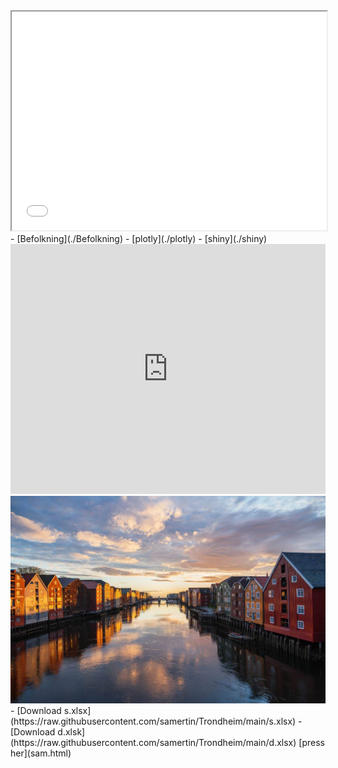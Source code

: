 <iframe src="sam.html" width="100%" height="350px"></iframe>
- [Befolkning](./Befolkning)
- [plotly](./plotly)
- [shiny](./shiny)
<iframe width="100%" height="400" src="https://www.youtube.com/embed/q1_wXN4TaCk" frameborder="0" allow="accelerometer; autoplay; clipboard-write; encrypted-media; gyroscope; picture-in-picture" allowfullscreen></iframe>

<img src="https://raw.githubusercontent.com/samertin/Trondheim/main/trondheim.jpg" alt="Trondheim">
- [Download s.xlsx](https://raw.githubusercontent.com/samertin/Trondheim/main/s.xlsx)
- [Download d.xlsk](https://raw.githubusercontent.com/samertin/Trondheim/main/d.xlsx)
[press her](sam.html)
<link rel="stylesheet" type="text/css" href="https://raw.githubusercontent.com/samertin/Trondheim/main/custom.css">
